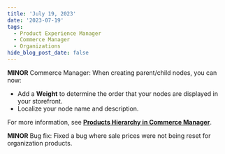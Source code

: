 ```yaml
---
title: 'July 19, 2023'
date: '2023-07-19'
tags:
  - Product Experience Manager
  - Commerce Manager
  - Organizations
hide_blog_post_date: false
---
```


**MINOR** Commerce Manager: When creating parent/child nodes, you can now:

*   Add a **Weight** to determine the order that your nodes are displayed in your storefront.
*   Localize your node name and description.

For more information, see **[Products Hierarchy in Commerce Manager](https://elasticpath.dev/docs/pxm/hierarchies/hierarchy)**.

**MINOR** Bug fix: Fixed a bug where sale prices were not being reset for organization products.
